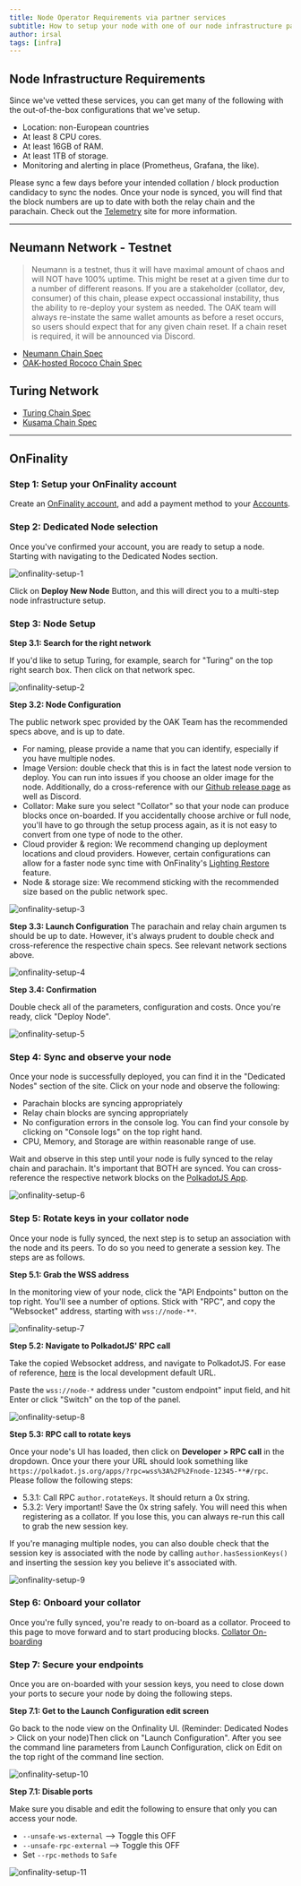 ```yaml
---
title: Node Operator Requirements via partner services
subtitle: How to setup your node with one of our node infrastructure partner services
author: irsal
tags: [infra]
---
```


## Node Infrastructure Requirements
Since we've vetted these services, you can get many of the following with the out-of-the-box configurations that we've setup.
- Location: non-European countries
- At least 8 CPU cores.
- At least 16GB of RAM.
- At least 1TB of storage.
- Monitoring and alerting in place (Prometheus, Grafana, the like).

Please sync a few days before your intended collation / block production candidacy to sync the nodes. Once your node is synced, you will find that the block numbers are up to date with both the relay chain and the parachain. Check out the [Telemetry](https://telemetry.polkadot.io/#list/0x0f62b701fb12d02237a33b84818c11f621653d2b1614c777973babf4652b535d) site for more information.

----------------------------------------------------------------------------------------------------------------------------------

## Neumann Network - Testnet
> Neumann is a testnet, thus it will have maximal amount of chaos and will NOT have 100% uptime. This might be reset at a given time dur to a number of different reasons. If you are a stakeholder (collator, dev, consumer) of this chain, please expect occassional instability, thus the ability to re-deploy your system as needed. The OAK team will always re-instate the same wallet amounts as before a reset occurs, so users should expect that for any given chain reset. If a chain reset is required, it will be announced via Discord.

- [Neumann Chain Spec](https://github.com/OAK-Foundation/OAK-blockchain/blob/master/node/res/neumann.json)
- [OAK-hosted Rococo Chain Spec](https://github.com/OAK-Foundation/OAK-blockchain/blob/master/node/res/neumann-rococo-testnet.json)

## Turing Network
- [Turing Chain Spec](https://github.com/OAK-Foundation/OAK-blockchain/blob/master/node/res/turing.json)
- [Kusama Chain Spec](https://github.com/paritytech/polkadot/blob/master/node/service/res/kusama.json)

----------------------------------------------------------------------------------------------------------------------------------

## OnFinality

### Step 1: Setup your OnFinality account
Create an [OnFinality account](https://app.onfinality.io/signup), and add a payment method to your [Accounts](https://app.onfinality.io/account).

### Step 2: Dedicated Node selection
Once you've confirmed your account, you are ready to setup a node. Starting with navigating to the Dedicated Nodes section. 

![onfinality-setup-1](../../assets/img/node-operator/onfinality-setup-1.png)

Click on **Deploy New Node** Button, and this will direct you to a multi-step node infrastructure setup.

### Step 3: Node Setup
**Step 3.1: Search for the right network**

If you'd like to setup Turing, for example, search for "Turing" on the top right search box. Then click on that network spec.

![onfinality-setup-2](../../assets/img/node-operator/onfinality-setup-2.png)

**Step 3.2: Node Configuration**

The public network spec provided by the OAK Team has the recommended specs above, and is up to date. 
- For naming, please provide a name that you can identify, especially if you have multiple nodes. 
- Image Version: double check that this is in fact the latest node version to deploy. You can run into issues if you choose an older image for the node. Additionally, do a cross-reference with our [Github release page](https://github.com/OAK-Foundation/OAK-blockchain/releases) as well as Discord.
- Collator: Make sure you select "Collator" so that your node can produce blocks once on-boarded. If you accidentally choose archive or full node, you'll have to go through the setup process again, as it is not easy to convert from one type of node to the other.
- Cloud provider & region: We recommend changing up deployment locations and cloud providers. However, certain configurations can allow for a faster node sync time with OnFinality's [Lighting Restore](https://documentation.onfinality.io/support/Lightning-Restore.1651703824.html) feature.
- Node & storage size: We recommend sticking with the recommended size based on the public network spec.

![onfinality-setup-3](../../assets/img/node-operator/onfinality-setup-3.png)

**Step 3.3: Launch Configuration**
The parachain and relay chain argumen
ts should be up to date. However, it's always prudent to double check and cross-reference the respective chain specs. See relevant network sections above.

![onfinality-setup-4](../../assets/img/node-operator/onfinality-setup-4.png)

**Step 3.4: Confirmation**

Double check all of the parameters, configuration and costs. Once you're ready, click "Deploy Node".

![onfinality-setup-5](../../assets/img/node-operator/onfinality-setup-5.png)

### Step 4: Sync and observe your node
Once your node is successfully deployed, you can find it in the "Dedicated Nodes" section of the site. Click on your node and observe the following:
- Parachain blocks are syncing appropriately
- Relay chain blocks are syncing appropriately
- No configuration errors in the console log. You can find your console by clicking on "Console logs" on the top right hand. 
- CPU, Memory, and Storage are within reasonable range of use.

Wait and observe in this step until your node is fully synced to the relay chain and parachain. It's important that BOTH are synced. You can cross-reference the respective network blocks on the [PolkadotJS App](https://polkadot.js.org/apps/?rpc=wss%3A%2F%2Frpc.turing.oak.tech#/explorer).

![onfinality-setup-6](../../assets/img/node-operator/onfinality-setup-6.png)

### Step 5: Rotate keys in your collator node
Once your node is fully synced, the next step is to setup an association with the node and its peers. To do so you need to generate a session key. The steps are as follows.

**Step 5.1: Grab the WSS address**

In the monitoring view of your node, click the "API Endpoints" button on the top right. You'll see a number of options. Stick with "RPC", and copy the "Websocket" address, starting with `wss://node-**`.

![onfinality-setup-7](../../assets/img/node-operator/onfinality-setup-7.png)

**Step 5.2: Navigate to PolkadotJS' RPC call**

Take the copied Websocket address, and navigate to PolkadotJS. For ease of reference, [here](https://polkadot.js.org/apps/?rpc=ws%3A%2F%2F127.0.0.1%3A9944#/rpc) is the local development default URL.

Paste the `wss://node-*` address under "custom endpoint" input field, and hit Enter or click "Switch" on the top of the panel. 

![onfinality-setup-8](../../assets/img/node-operator/onfinality-setup-8.png)

**Step 5.3: RPC call to rotate keys** 

Once your node's UI has loaded, then click on **Developer > RPC call** in the dropdown. Once your there your URL should look something like `https://polkadot.js.org/apps/?rpc=wss%3A%2F%2Fnode-12345-**#/rpc`. Please follow the following steps:
- 5.3.1: Call RPC `author.rotateKeys`. It should return a 0x string.
- 5.3.2: Very important! Save the 0x string safely. You will need this when registering as a collator. If you lose this, you can always re-run this call to grab the new session key.

If you're managing multiple nodes, you can also double check that the session key is associated with the node by calling `author.hasSessionKeys()` and inserting the session key you believe it's associated with.

![onfinality-setup-9](../../assets/img/node-operator/onfinality-setup-9.png)

### Step 6: Onboard your collator
Once you're fully synced, you're ready to on-board as a collator. Proceed to this page to move forward and to start producing blocks. [Collator On-boarding](../../collators.md)

### Step 7: Secure your endpoints
Once you are on-boarded with your session keys, you need to close down your ports to secure your node by doing the following steps.

**Step 7.1: Get to the Launch Configuration edit screen**

Go back to the node view on the Onfinality UI. (Reminder: Dedicated Nodes > Click on your node)Then click on "Launch Configuration". After you see the command line parameters from Launch Configuration, click on Edit on the top right of the command line section. 

![onfinality-setup-10](../../assets/img/node-operator/onfinality-setup-10.png)

**Step 7.1: Disable ports**

Make sure you disable and edit the following to ensure that only you can access your node. 
- `--unsafe-ws-external` --> Toggle this OFF
- `--unsafe-rpc-external` --> Toggle this OFF
- Set `--rpc-methods` to `Safe`

![onfinality-setup-11](../../assets/img/node-operator/onfinality-setup-11.png)